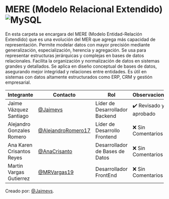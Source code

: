  
# MERE (Modelo Relacional Extendido) ![MySQL](https://img.shields.io/badge/MySQL-005C84?style=for-the-badge&logo=mysql&logoColor=white)

En esta carpeta se encargara del MERE (Modelo Entidad-Relación Extendido) que es una evolución del MER que agrega más capacidad de representación. Permite modelar datos con mayor precisión mediante generalización, especialización, herencia y agregación. Se usa para representar estructuras jerárquicas y complejas en bases de datos relacionales. Facilita la organización y normalización de datos en sistemas grandes y detallados. Se aplica en diseño conceptual de bases de datos, asegurando mejor integridad y relaciones entre entidades. Es útil en sistemas con datos altamente estructurados como ERP, CRM y gestión empresarial.

|Integrante|Contacto|Rol|Observaciones|
|----------|--------|---|-------------|
|Jaime Vázquez Santiago|[@Jaimevs](https://github.com/jaimevs)|Líder de Desarrollador Backend|✔️ Revisado y aprobado|
|Alejandro Gonzales Romero|[@AlejandroRomero17](https://github.com/AlejandroRomero17)|Líder de Desarrollo Frontend|❌ Sin Comentarios|
|Ana Karen Crisantos Reyes|[@AnaCrisanto](https://github.com/AnaCrisanto)|Desarrollador de Bases de Datos|❌ Sin Comentarios|
|Martin Vargas Gutierrez|[@MRVargas19](https://github.com/MRVargas19)|Desarrollador FrontEnd|❌ Sin Comentarios|

Creado por: [@Jaimevs](https://github.com/jaimevs).